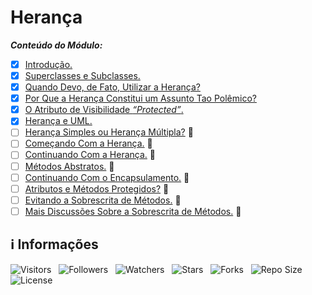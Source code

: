 <!-- Título -->
# Herança

***Conteúdo do Módulo:***

* [x] [Introdução.](https://github.com/Devsgeeknerd/cla-int-her-log-ori-obj-com-bas)
* [x] [Superclasses e Subclasses.](https://github.com/Devsgeeknerd/cla-sup-sub-her-log-ori-obj-com-bas)
* [x] [Quando Devo, de Fato, Utilizar a Herança?](https://github.com/Devsgeeknerd/cla-qua-dev-fat-uti-her-her-log-ori-obj-com-bas)
* [x] [Por Que a Herança Constitui um Assunto Tao Polêmico?](https://github.com/Devsgeeknerd/cla-por-que-her-con-ass-tao-pol-her-log-ori-obj-com-bas)
* [x] [O Atributo de Visibilidade *“Protected”*.](https://github.com/Devsgeeknerd/cla-atr-vis-pro-her-log-ori-obj-com-bas)
* [x] [Herança e UML.](https://github.com/Devsgeeknerd/cla-her-uml-her-log-ori-obj-com-bas)
* [ ] [Herança Simples ou Herança Múltipla?](https://github.com/Devsgeeknerd/cla-her-sim-her-mul-her-log-ori-obj-com-bas) &#128679;
* [ ] [Começando Com a Herança.](https://github.com/Devsgeeknerd/cla-com-com-her-her-log-ori-obj-com-bas) &#128679;
* [ ] [Continuando Com a Herança.](https://github.com/Devsgeeknerd/cla-con-com-her-her-log-ori-obj-com-bas) &#128679;
* [ ] [Métodos Abstratos.](https://github.com/Devsgeeknerd/cla-met-abs-her-log-ori-obj-com-bas) &#128679;
* [ ] [Continuando Com o Encapsulamento.](https://github.com/Devsgeeknerd/cla-con-com-enc-her-log-ori-obj-com-bas) &#128679;
* [ ] [Atributos e Métodos Protegidos?](https://github.com/Devsgeeknerd/cla-atr-met-pro-her-log-ori-obj-com-bas) &#128679;
* [ ] [Evitando a Sobrescrita de Métodos.](https://github.com/Devsgeeknerd/cla-evi-sob-met-her-log-ori-obj-com-bas) &#128679;
* [ ] [Mais Discussões Sobre a Sobrescrita de Métodos.](https://github.com/Devsgeeknerd/cla-mai-dis-sob-sob-met-her-log-ori-obj-com-bas) &#128679;

<!-- Informações -->
## &#8505; Informações

![Visitors](https://api.visitorbadge.io/api/visitors?path=Devsgeeknerd%2Fmod-her-log-ori-obj-com-bas&label=Visitantes&labelColor=%23700070&labelStyle=none&countColor=%23000fff&style=plastic&color=%23ffffff "Total de Visitantes")
&nbsp;
![Followers](https://img.shields.io/github/followers/Devsgeeknerd?style=p&label=Seguidores&labelColor=800080&color=000fff "Total de Seguidores")
&nbsp;
![Watchers](https://img.shields.io/github/watchers/Devsgeeknerd/mod-her-log-ori-obj-com-bas?style=p&label=Observadores&labelColor=800080&color=000fff "Total de Observadores")
&nbsp;
![Stars](https://img.shields.io/github/stars/Devsgeeknerd/mod-her-log-ori-obj-com-bas?style=p&label=Estrelas&labelColor=800080&color=000fff "Total de Estrelas")
&nbsp;
![Forks](https://img.shields.io/github/forks/Devsgeeknerd/mod-her-log-ori-obj-com-bas?style=p&label=Bifurcações&labelColor=800080&color=000fff "Total de Bifurcações")
&nbsp;
![Repo Size](https://img.shields.io/github/repo-size/Devsgeeknerd/mod-her-log-ori-obj-com-bas?style=p&label=Tamanho&labelColor=800080&color=000fff "Tamanho do Repositório")
&nbsp;
![License](https://img.shields.io/github/license/Devsgeeknerd/mod-her-log-ori-obj-com-bas?style=p&label=Licença&labelColor=800080&color=000fff "Licença do Repositório")
